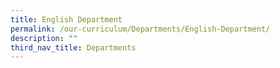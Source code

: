 ```yaml
---
title: English Department
permalink: /our-curriculum/Departments/English-Department/
description: ""
third_nav_title: Departments
---
```

